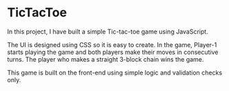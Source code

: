 # TicTacToe
In this project, I have built a simple Tic-tac-toe game using JavaScript.

The UI is designed using CSS so it is easy to create.
In the game, Player-1 starts playing the game and both players make their moves in consecutive turns. The player who makes a straight 3-block chain wins the game.

This game is built on the front-end using simple logic and validation checks only.
